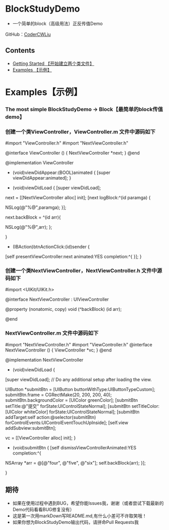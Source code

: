 
BlockStudyDemo
===
- 一个简单的block（高级用法）正反传值Demo

GitHub：[CoderCWLiu](https://github.com/summermaimaiti)


## Contents
* [Getting Started 【开始建立两个类文件】](#Getting_Started)
* [Examples 【示例】](#Examples)

# <a id="Examples"></a> Examples【示例】

### <a id="BlockStudyDemo"></a> The most simple BlockStudyDemo -> Block【最简单的block传值demo】

### 创建一个类ViewController，ViewController.m 文件中源码如下

#import "ViewController.h"
#import "NextViewController.h"

@interface ViewController ()
{
NextViewController *next;
}
@end

@implementation ViewController

- (void)viewDidAppear:(BOOL)animated
{
[super viewDidAppear:animated];
}

- (void)viewDidLoad {
[super viewDidLoad];

next = [[NextViewController alloc] init];
[next logBlock:^(id paramga) {

NSLog(@"%@",paramga);
}];

next.backBlock = ^(id arr){

NSLog(@"%@",arr);
};

}


- (IBAction)btnActionClick:(id)sender {

[self presentViewController:next animated:YES completion:^{
}];
}

### 创建一个类NextViewController，NextViewController.h 文件中源码如下

#import <UIKit/UIKit.h>

@interface NextViewController : UIViewController

@property (nonatomic, copy) void (^backBlock) (id arr);

@end

### NextViewController.m 文件中源码如下

#import "NextViewController.h"
#import "ViewController.h"
@interface NextViewController ()
{
ViewController *vc;
}
@end

@implementation NextViewController

- (void)viewDidLoad {

[super viewDidLoad];
// Do any additional setup after loading the view.

UIButton *submitBtn = [UIButton buttonWithType:UIButtonTypeCustom];
submitBtn.frame = CGRectMake(20, 200, 200, 40);
submitBtn.backgroundColor = [UIColor greenColor];
[submitBtn setTitle:@"提交" forState:UIControlStateNormal];
[submitBtn setTitleColor:[UIColor whiteColor] forState:UIControlStateNormal];
[submitBtn addTarget:self action:@selector(submitBtn) forControlEvents:UIControlEventTouchUpInside];
[self.view addSubview:submitBtn];

vc = [[ViewController alloc] init];
}

- (void)submitBtn
{
[self dismissViewControllerAnimated:YES completion:^{

NSArray *arr = @[@"four",
@"five",
@"six"];
self.backBlock(arr);
}];

}

## 期待
* 如果在使用过程中遇到BUG，希望你能Issues我，谢谢（或者尝试下载最新的Demo代码看看BUG修复没有）
* 这是第一次用markDown写README.md,有什么小差可不许取笑哦！
* 如果你想为BlockStudyDemo输出代码，请拼命Pull Requests我
